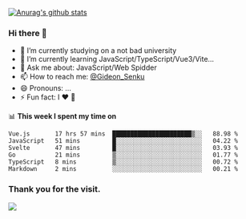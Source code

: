 [![Anurag's github stats](https://github-readme-stats.vercel.app/api?username=gideonsenku)](https://github.com/anuraghazra/github-readme-stats)
### Hi there 👋
- 🔭 I’m currently studying on a not bad university 
- 🌱 I’m currently learning JavaScript/TypeScript/Vue3/Vite...
- 💬 Ask me about: JavaScript/Web Spidder 
- 📫 How to reach me: [@Gideon_Senku](https://t.me/Gideon_Senku)
- 😄 Pronouns: ...
- ⚡ Fun fact: I ❤️ 🎵

📊 **This week I spent my time on**
<!--START_SECTION:waka-->

```text
Vue.js       17 hrs 57 mins  ██████████████████████▒░░   88.98 %
JavaScript   51 mins         █░░░░░░░░░░░░░░░░░░░░░░░░   04.22 %
Svelte       47 mins         █░░░░░░░░░░░░░░░░░░░░░░░░   03.93 %
Go           21 mins         ▒░░░░░░░░░░░░░░░░░░░░░░░░   01.77 %
TypeScript   8 mins          ▒░░░░░░░░░░░░░░░░░░░░░░░░   00.72 %
Markdown     2 mins          ░░░░░░░░░░░░░░░░░░░░░░░░░   00.21 %
```

<!--END_SECTION:waka-->


### Thank you for the visit.
![](http://profile-counter.glitch.me/gideonsenku/count.svg)
<!--
**GideonSenku/GideonSenku** is a ✨ _special_ ✨ repository because its `README.md` (this file) appears on your GitHub profile.

Here are some ideas to get you started:

- 🔭 I’m currently working on ...
- 🌱 I’m currently learning ...
- 👯 I’m looking to collaborate on ...
- 🤔 I’m looking for help with ...
- 💬 Ask me about ...
- 📫 How to reach me: ...
- 😄 Pronouns: ...
- ⚡ Fun fact: ...
-->
